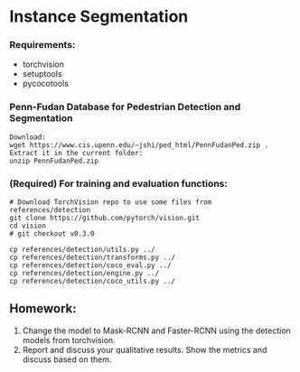 # Instance Segmentation
### Requirements:
- torchvision
- setuptools
- pycocotools

### Penn-Fudan Database for Pedestrian Detection and Segmentation
```
Download:
wget https://www.cis.upenn.edu/~jshi/ped_html/PennFudanPed.zip .
Extract it in the current folder:
unzip PennFudanPed.zip
```

### (Required) For training and evaluation functions:
```
# Download TorchVision repo to use some files from references/detection
git clone https://github.com/pytorch/vision.git
cd vision
# git checkout v0.3.0

cp references/detection/utils.py ../
cp references/detection/transforms.py ../
cp references/detection/coco_eval.py ../
cp references/detection/engine.py ../
cp references/detection/coco_utils.py ../
```

## Homework:
1. Change the model to Mask-RCNN and Faster-RCNN using the detection models from torchvision.
2. Report and discuss your qualitative results. Show the metrics and discuss based on them. 
